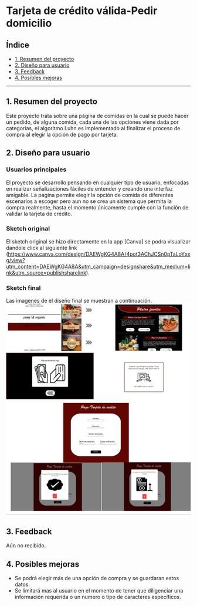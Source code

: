 # Tarjeta de crédito válida-Pedir domicilio

## Índice

* [1. Resumen del proyecto](#1-resumen-del-proyecto)
* [2. Diseño para usuario](#2-diseño-para-usuario)
* [3. Feedback](#3-Feedback)
* [4. Posibles mejoras](#4-Posibles-mejoras)


***

## 1. Resumen del proyecto

Este proyecto trata sobre una página de comidas en la cual se puede hacer un pedido, de alguna comida, cada una de las opciones viene dada por categorías, el algoritmo Luhn es implementado al finalizar el proceso de compra al elegir  la opción de pago por tarjeta.

## 2. Diseño para usuario
### Usuarios principales

El proyecto se desarrollo pensando en cualquier tipo de usuario, enfocadas en realizar señalizaciones fáciles de entender y creando una interfaz amigable. La pagina permite elegir la opción de comida de diferentes escenarios a escoger pero aun no se crea un sistema que permita la compra realmente, hasta el momento únicamente cumple con la función de validar la tarjeta de crédito.

### Sketch original
El sketch original se hizo directamente en la app [Canva] se podra visualizar dandole click al siguiente link (https://www.canva.com/design/DAEWgKG4A8A/4pot3AChJCSn0pTaLoYxxg/view?utm_content=DAEWgKG4A8A&utm_campaign=designshare&utm_medium=link&utm_source=publishsharelink).
### Sketch final
Las imagenes de el diseño final se muestran a continuación.
![Alt text](https://github.com/carfolacam98/BOG002-card-validation/blob/main/imagen1readme.PNG?raw=true "Optional Title") 
![Alt text](https://github.com/carfolacam98/BOG002-card-validation/blob/main/imagen2readme.PNG?raw=true "Optional Title") 

## 3. Feedback

Aún no recibido.


## 4. Posibles mejoras

* Se podrá elegir más de una opción de compra y se guardaran estos datos.
* Se limitará mas al usuario en el momento de tener que diligenciar una información requerida o un numero o tipo de caracteres específicos.
